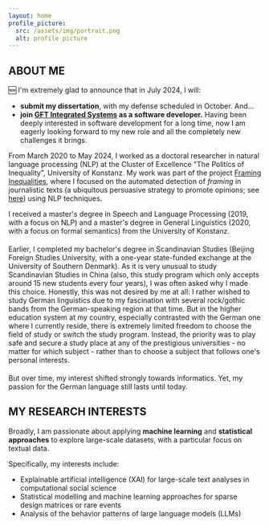 ```yaml
---
layout: home
profile_picture:
  src: /assets/img/portrait.png
  alt: profile picture
---
```


<h2 class="page-heading">ABOUT ME</h2>

🆕 I'm extremely glad to announce that in July 2024, I will: 

<ul>
<li><b>submit my dissertation</b>, with my defense scheduled in October. And...</li> 
<li><b>join <a href="https://www.gft.com/de/de/technology/gft-software-solutions" target="_blank">GFT Integrated Systems</a> as a software developer.</b> Having been deeply interested in software development for a long time, now I am eagerly looking forward to my new role and all the completely new challenges it brings. </li>
</ul>


<p>From March 2020 to May 2024, I worked as a doctoral researcher in natural language processing (NLP) at the Cluster of Excellence "The Politics of Inequality", 
University of Konstanz. My work was part of the project <a href="https://www.exc.uni-konstanz.de/en/inequality/research/projects/framing-inequalities/" target="_blank" rel="noopener noreferrer">Framing Inequalities</a>, 
where I focused on the automated detection of <i>framing</i> in journalistic texts (a ubiquitous persuasive strategy to promote opinions; see <a href="https://en.wikipedia.org/wiki/Framing_(social_sciences)" target="_blank" rel="noopener noreferrer">here</a>) using NLP techniques.</p>

<p style="margin-bottom:0.5cm;">I received a master's degree in Speech and Language Processing (2019, with a focus on NLP) and a master's degree
in General Linguistics (2020, with a focus on formal semantics) from the University of Konstanz.</p>

<p style="margin-bottom:0.5cm;"> Earlier, I completed my bachelor's degree in Scandinavian Studies (Beijing Foreign Studies University, with a one-year state-funded exchange at the University of Southern Denmark). 
As it is very unusual to study Scandinavian Studies in China (also, this study program which only accepts around 15 new students every four years), I was often asked why I made this choice. 
Honestly, this was not desired by me at all: I rather wished to study German linguistics due to my fascination with several rock/gothic bands from the German-speaking region at that time. 
But in the higher education system at my country, especially contrasted with the German one where I currently reside, there is extremely limited freedom to choose the field of study or switch the study program. 
Instead, the priority was to play safe and secure a study place at any of the prestigious universities - no matter for which subject - rather than to choose a subject that follows one's personal interests.

<p style="margin-bottom:0.5cm;"> But over time, my interest shifted strongly towards informatics. Yet, my passion for the German language still lasts until today.

<h2 class="page-heading">MY RESEARCH INTERESTS</h2>
<p>Broadly, I am passionate about applying <b>machine learning</b> and <b>statistical approaches</b> to explore large-scale datasets, with a particular focus on textual data. 

Specifically, my interests include:
<ul>
  <li>Explainable artificial intelligence (XAI) for large-scale text analyses in computational social science</li>
  <li>Statistical modelling and machine learning approaches for sparse design matrices or rare events</li>
  <li>Analysis of the behavior patterns of large language models (LLMs)</li>
</ul>

